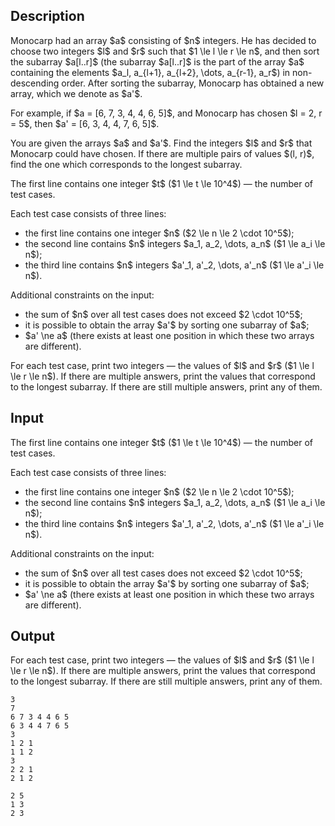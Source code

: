## Description

<div><p>Monocarp had an array $a$ consisting of $n$ integers. He has decided to choose two integers $l$ and $r$ such that $1 \le l \le r \le n$, and then sort the subarray $a[l..r]$ (the subarray $a[l..r]$ is the part of the array $a$ containing the elements $a_l, a_{l+1}, a_{l+2}, \dots, a_{r-1}, a_r$) in <span class="tex-font-style-bf">non-descending order</span>. After sorting the subarray, Monocarp has obtained a new array, which we denote as $a'$.</p><p>For example, if $a = [6, 7, 3, 4, 4, 6, 5]$, and Monocarp has chosen $l = 2, r = 5$, then $a' = [6, 3, 4, 4, 7, 6, 5]$.</p><p>You are given the arrays $a$ and $a'$. Find the integers $l$ and $r$ that Monocarp could have chosen. If there are multiple pairs of values $(l, r)$, find the one which <span class="tex-font-style-bf">corresponds to the longest subarray</span>.</p></div><div class="input-specification"><p>The first line contains one integer $t$ ($1 \le t \le 10^4$) — the number of test cases.</p><p>Each test case consists of three lines:</p><ul> <li> the first line contains one integer $n$ ($2 \le n \le 2 \cdot 10^5$); </li><li> the second line contains $n$ integers $a_1, a_2, \dots, a_n$ ($1 \le a_i \le n$); </li><li> the third line contains $n$ integers $a'_1, a'_2, \dots, a'_n$ ($1 \le a'_i \le n$). </li></ul><p>Additional constraints on the input:</p><ul> <li> the sum of $n$ over all test cases does not exceed $2 \cdot 10^5$; </li><li> it is possible to obtain the array $a'$ by sorting one subarray of $a$; </li><li> $a' \ne a$ (there exists at least one position in which these two arrays are different). </li></ul></div><div class="output-specification"><p>For each test case, print two integers — the values of $l$ and $r$ ($1 \le l \le r \le n$). If there are multiple answers, print the values that correspond to the <span class="tex-font-style-bf">longest subarray</span>. If there are still multiple answers, print any of them.</p></div>

## Input

<p>The first line contains one integer $t$ ($1 \le t \le 10^4$) — the number of test cases.</p><p>Each test case consists of three lines:</p><ul> <li> the first line contains one integer $n$ ($2 \le n \le 2 \cdot 10^5$); </li><li> the second line contains $n$ integers $a_1, a_2, \dots, a_n$ ($1 \le a_i \le n$); </li><li> the third line contains $n$ integers $a'_1, a'_2, \dots, a'_n$ ($1 \le a'_i \le n$). </li></ul><p>Additional constraints on the input:</p><ul> <li> the sum of $n$ over all test cases does not exceed $2 \cdot 10^5$; </li><li> it is possible to obtain the array $a'$ by sorting one subarray of $a$; </li><li> $a' \ne a$ (there exists at least one position in which these two arrays are different). </li></ul>

## Output

<p>For each test case, print two integers — the values of $l$ and $r$ ($1 \le l \le r \le n$). If there are multiple answers, print the values that correspond to the <span class="tex-font-style-bf">longest subarray</span>. If there are still multiple answers, print any of them.</p>





```input1|2,3,4,8,9,10
3
7
6 7 3 4 4 6 5
6 3 4 4 7 6 5
3
1 2 1
1 1 2
3
2 2 1
2 1 2
```




```output1
2 5
1 3
2 3
```


